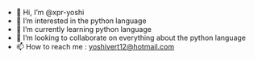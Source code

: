 - 👋 Hi, I’m @xpr-yoshi
- 👀 I’m interested in the python language
- 🌱 I’m currently learning python language
- 💞️ I’m looking to collaborate on everything about the python language
- 📫 How to reach me : yoshivert12@hotmail.com

<!---
xpr-yoshi/xpr-yoshi is a ✨ special ✨ repository because its `README.md` (this file) appears on your GitHub profile.
You can click the Preview link to take a look at your changes.
--->
